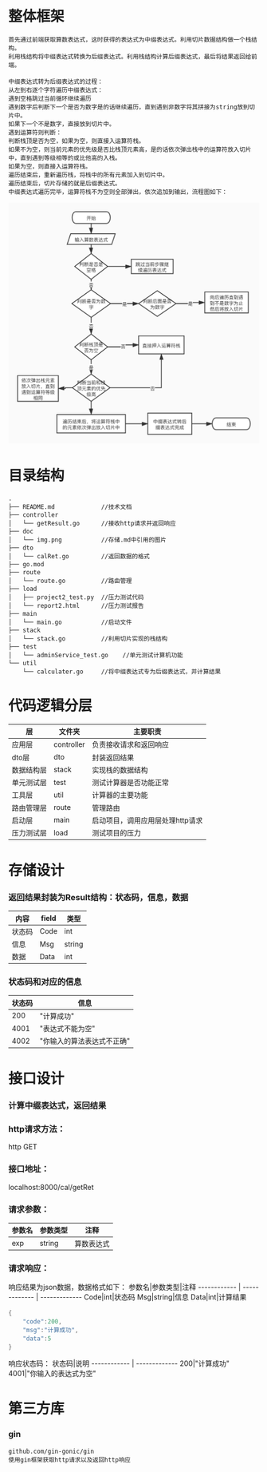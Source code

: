 # 整体框架
```text
首先通过前端获取算数表达式，这时获得的表达式为中缀表达式。利用切片数据结构做一个栈结构。
利用栈结构将中缀表达式转换为后缀表达式。利用栈结构计算后缀表达式，最后将结果返回给前端。

中缀表达式转为后缀表达式的过程：
从左到右逐个字符遍历中缀表达式：
遇到空格跳过当前循环继续遍历
遇到数字后判断下一个是否为数字是的话继续遍历，直到遇到非数字将其拼接为string放到切片中。
如果下一个不是数字，直接放到切片中。
遇到运算符则判断：
判断栈顶是否为空，如果为空，则直接入运算符栈。
如果不为空，则当前元素的优先级是否比栈顶元素高，是的话依次弹出栈中的运算符放入切片中，直到遇到等级相等的或比他高的入栈。
如果为空，则直接入运算符栈。
遍历结束后，重新遍历栈，将栈中的所有元素加入到切片中。
遍历结束后，切片存储的就是后缀表达式。
中缀表达式遍历完毕，运算符栈不为空则全部弹出，依次追加到输出，流程图如下：
```
![流程图](./doc/img.jpg)

# 目录结构
```text
.
├── README.md             //技术文档
├── controller            
│   └── getResult.go      //接收http请求并返回响应
├── doc
│   └── img.png           //存储.md中引用的图片
├── dto
│   └── calRet.go         //返回数据的格式
├── go.mod
├── route
│   └── route.go          //路由管理
├── load
│   ├── project2_test.py  //压力测试代码
│   └── report2.html      //压力测试报告
├── main
│   └── main.go           //启动文件
├── stack
│   └── stack.go          //利用切片实现的栈结构
├── test
│   └── adminService_test.go    //单元测试计算机功能
└── util
    └── calculater.go     //将中缀表达式专为后缀表达式，并计算结果
```
# 代码逻辑分层
层|文件夹|主要职责
------------ | ------------- | ------------- 
应用层|controller|负责接收请求和返回响应
dto层|dto|封装返回结果
数据结构层|stack|实现栈的数据结构
单元测试层|test|测试计算器是否功能正常
工具层|util|计算器的主要功能
路由管理层|route|管理路由
启动层|main|启动项目，调用应用层处理http请求
压力测试层|load|测试项目的压力

# 存储设计
### 返回结果封装为Result结构：状态码，信息，数据
内容|field|类型
------------ | ------------- | ------------- 
状态码|Code|int
信息|Msg|string
数据|Data|int

### 状态码和对应的信息
状态码|信息
------------ | -------------
200|"计算成功"
4001|"表达式不能为空"
4002|"你输入的算法表达式不正确"

# 接口设计
### 计算中缀表达式，返回结果
### http请求方法：
http  GET
### 接口地址：
localhost:8000/cal/getRet
### 请求参数：
参数名|参数类型|注释
------------ | ------------- | -------------
exp|string|算数表达式
### 请求响应：
响应结果为json数据，数据格式如下：
参数名|参数类型|注释
------------ | ------------- | -------------
Code|int|状态码
Msg|string|信息
Data|int|计算结果

```java
{
    "code":200,
    "msg":"计算成功",
    "data":5
}
```
响应状态码：
状态码|说明
------------ | ------------- 
200|"计算成功"
4001|"你输入的表达式为空"

# 第三方库
### gin
```text
github.com/gin-gonic/gin
使用gin框架获取http请求以及返回http响应
```
